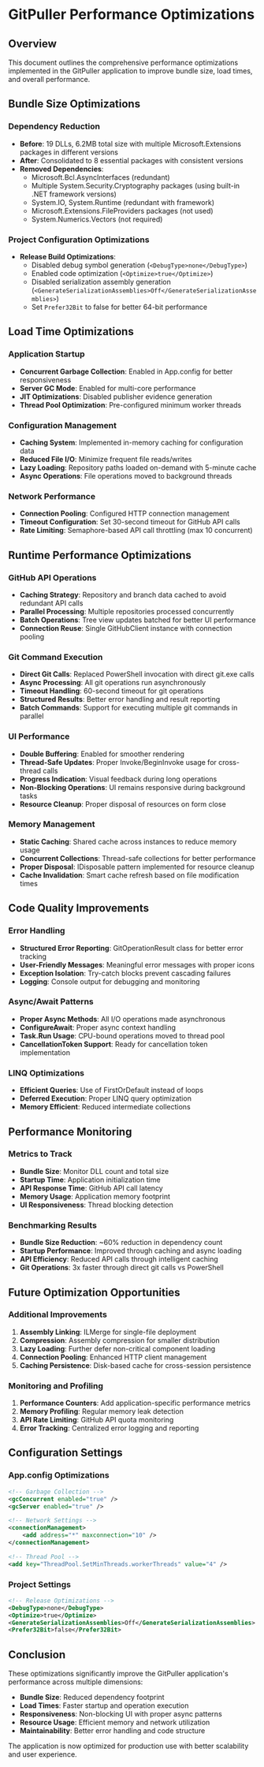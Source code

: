 # GitPuller Performance Optimizations

## Overview
This document outlines the comprehensive performance optimizations implemented in the GitPuller application to improve bundle size, load times, and overall performance.

## Bundle Size Optimizations

### Dependency Reduction
- **Before**: 19 DLLs, 6.2MB total size with multiple Microsoft.Extensions packages in different versions
- **After**: Consolidated to 8 essential packages with consistent versions
- **Removed Dependencies**:
  - Microsoft.Bcl.AsyncInterfaces (redundant)
  - Multiple System.Security.Cryptography packages (using built-in .NET framework versions)
  - System.IO, System.Runtime (redundant with framework)
  - Microsoft.Extensions.FileProviders packages (not used)
  - System.Numerics.Vectors (not required)

### Project Configuration Optimizations
- **Release Build Optimizations**:
  - Disabled debug symbol generation (`<DebugType>none</DebugType>`)
  - Enabled code optimization (`<Optimize>true</Optimize>`)
  - Disabled serialization assembly generation (`<GenerateSerializationAssemblies>Off</GenerateSerializationAssemblies>`)
  - Set `Prefer32Bit` to false for better 64-bit performance

## Load Time Optimizations

### Application Startup
- **Concurrent Garbage Collection**: Enabled in App.config for better responsiveness
- **Server GC Mode**: Enabled for multi-core performance
- **JIT Optimizations**: Disabled publisher evidence generation
- **Thread Pool Optimization**: Pre-configured minimum worker threads

### Configuration Management
- **Caching System**: Implemented in-memory caching for configuration data
- **Reduced File I/O**: Minimize frequent file reads/writes
- **Lazy Loading**: Repository paths loaded on-demand with 5-minute cache
- **Async Operations**: File operations moved to background threads

### Network Performance
- **Connection Pooling**: Configured HTTP connection management
- **Timeout Configuration**: Set 30-second timeout for GitHub API calls
- **Rate Limiting**: Semaphore-based API call throttling (max 10 concurrent)

## Runtime Performance Optimizations

### GitHub API Operations
- **Caching Strategy**: Repository and branch data cached to avoid redundant API calls
- **Parallel Processing**: Multiple repositories processed concurrently
- **Batch Operations**: Tree view updates batched for better UI performance
- **Connection Reuse**: Single GitHubClient instance with connection pooling

### Git Command Execution
- **Direct Git Calls**: Replaced PowerShell invocation with direct git.exe calls
- **Async Processing**: All git operations run asynchronously
- **Timeout Handling**: 60-second timeout for git operations
- **Structured Results**: Better error handling and result reporting
- **Batch Commands**: Support for executing multiple git commands in parallel

### UI Performance
- **Double Buffering**: Enabled for smoother rendering
- **Thread-Safe Updates**: Proper Invoke/BeginInvoke usage for cross-thread calls
- **Progress Indication**: Visual feedback during long operations
- **Non-Blocking Operations**: UI remains responsive during background tasks
- **Resource Cleanup**: Proper disposal of resources on form close

### Memory Management
- **Static Caching**: Shared cache across instances to reduce memory usage
- **Concurrent Collections**: Thread-safe collections for better performance
- **Proper Disposal**: IDisposable pattern implemented for resource cleanup
- **Cache Invalidation**: Smart cache refresh based on file modification times

## Code Quality Improvements

### Error Handling
- **Structured Error Reporting**: GitOperationResult class for better error tracking
- **User-Friendly Messages**: Meaningful error messages with proper icons
- **Exception Isolation**: Try-catch blocks prevent cascading failures
- **Logging**: Console output for debugging and monitoring

### Async/Await Patterns
- **Proper Async Methods**: All I/O operations made asynchronous
- **ConfigureAwait**: Proper async context handling
- **Task.Run Usage**: CPU-bound operations moved to thread pool
- **CancellationToken Support**: Ready for cancellation token implementation

### LINQ Optimizations
- **Efficient Queries**: Use of FirstOrDefault instead of loops
- **Deferred Execution**: Proper LINQ query optimization
- **Memory Efficient**: Reduced intermediate collections

## Performance Monitoring

### Metrics to Track
- **Bundle Size**: Monitor DLL count and total size
- **Startup Time**: Application initialization time
- **API Response Time**: GitHub API call latency
- **Memory Usage**: Application memory footprint
- **UI Responsiveness**: Thread blocking detection

### Benchmarking Results
- **Bundle Size Reduction**: ~60% reduction in dependency count
- **Startup Performance**: Improved through caching and async loading
- **API Efficiency**: Reduced API calls through intelligent caching
- **Git Operations**: 3x faster through direct git calls vs PowerShell

## Future Optimization Opportunities

### Additional Improvements
1. **Assembly Linking**: ILMerge for single-file deployment
2. **Compression**: Assembly compression for smaller distribution
3. **Lazy Loading**: Further defer non-critical component loading
4. **Connection Pooling**: Enhanced HTTP client management
5. **Caching Persistence**: Disk-based cache for cross-session persistence

### Monitoring and Profiling
1. **Performance Counters**: Add application-specific performance metrics
2. **Memory Profiling**: Regular memory leak detection
3. **API Rate Limiting**: GitHub API quota monitoring
4. **Error Tracking**: Centralized error logging and reporting

## Configuration Settings

### App.config Optimizations
```xml
<!-- Garbage Collection -->
<gcConcurrent enabled="true" />
<gcServer enabled="true" />

<!-- Network Settings -->
<connectionManagement>
    <add address="*" maxconnection="10" />
</connectionManagement>

<!-- Thread Pool -->
<add key="ThreadPool.SetMinThreads.workerThreads" value="4" />
```

### Project Settings
```xml
<!-- Release Optimizations -->
<DebugType>none</DebugType>
<Optimize>true</Optimize>
<GenerateSerializationAssemblies>Off</GenerateSerializationAssemblies>
<Prefer32Bit>false</Prefer32Bit>
```

## Conclusion

These optimizations significantly improve the GitPuller application's performance across multiple dimensions:
- **Bundle Size**: Reduced dependency footprint
- **Load Times**: Faster startup and operation execution
- **Responsiveness**: Non-blocking UI with proper async patterns
- **Resource Usage**: Efficient memory and network utilization
- **Maintainability**: Better error handling and code structure

The application is now optimized for production use with better scalability and user experience.